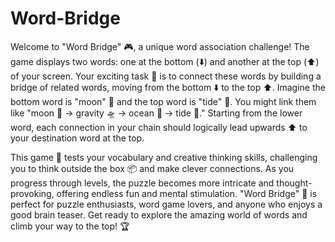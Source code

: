 # Word-Bridge
Welcome to "Word Bridge" 🎮, a unique word association challenge! The game displays two words: one at the bottom (⬇️) and another at the top (⬆️) of your screen. Your exciting task 🧠 is to connect these words by building a bridge of related words, moving from the bottom ⬇️ to the top ⬆️. Imagine the bottom word is "moon" 🌙 and the top word is "tide" 🌊. You might link them like "moon 🌙 → gravity 🛸 → ocean 🌊 → tide 🌊." Starting from the lower word, each connection in your chain should logically lead upwards ⬆️ to your destination word at the top.

This game 🎲 tests your vocabulary and creative thinking skills, challenging you to think outside the box 📦 and make clever connections. As you progress through levels, the puzzle becomes more intricate and thought-provoking, offering endless fun and mental stimulation. "Word Bridge" 🌉 is perfect for puzzle enthusiasts, word game lovers, and anyone who enjoys a good brain teaser. Get ready to explore the amazing world of words and climb your way to the top! 🏆
